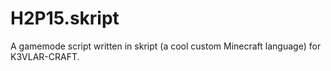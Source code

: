 H2P15.skript
============

A gamemode script written in skript (a cool custom Minecraft language) for K3VLAR-CRAFT.
